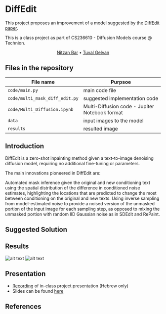 # DiffEdit

This project proposes an improvement of a model suggested by the [DiffEdit paper](https://arxiv.org/pdf/2210.11427.pdf).

This is a class project as part of CS236610 - Diffusion Models course @ Technion.  

<p align="center">
    <a href="https://www.linkedin.com/in/nitzan-bar-9ab896146/">Nitzan Bar</a>  •  
    <a href="(https://www.linkedin.com/in/tuval-gelvan-ab87b4136/)">Tuval Gelvan</a>
</p>


## Files in the repository
|File name         | Purpsoe |
|----------------------|------|
|`code/main.py`| main code file|
|`code/multi_mask_diff_edit.py`| suggested implementation code|
|`code/Multi_Diffusion.ipynb`|  Multi-Diffusion code - Jupiter Notebook format|
|`data`|  input images to the model|
|`results`|  resulted image|


## Introduction
DiffEdit is a zero-shot inpainting method given a text-to-image denoising diffusion model, requiring no additional fine-tuning or parameters.

The main innovations pioneered in DiffEdit are:

Automated mask inference given the original and new conditioning text using the spatial distribution of the difference in conditioned noise estimates, highlighting the locations that are predicted to change the most between conditioning on the original and new texts.
Using inverse sampling from model-estimated noise to provide a noised version of the unmasked portion of the input image for each sampling step, as opposed to mixing the unmasked portion with random IID Gaussian noise as in SDEdit and RePaint.

## Suggested Solution

## Results

![alt text](https://github.com/NitzanShitrit/EEGClassification/blob/main/images/graphs.PNG)
![alt text](https://github.com/NitzanShitrit/EEGClassification/blob/main/images/table.PNG)


## Presentation
- [Recording](https://youtu.be/V5hxXmG1A9U) of in-class project presentation (Hebrew only)
- Slides can be found [here](https://github.com/NitzanShitrit/EEGClassification/blob/main/slides.pptx)

## References
